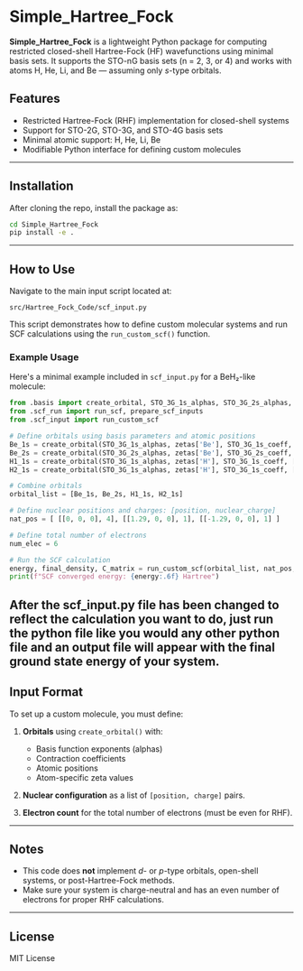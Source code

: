 # Simple_Hartree_Fock

**Simple_Hartree_Fock** is a lightweight Python package for computing restricted closed-shell Hartree-Fock (HF) wavefunctions using minimal basis sets. It supports the STO-nG basis sets (n = 2, 3, or 4) and works with atoms H, He, Li, and Be — assuming only *s*-type orbitals.

## Features

- Restricted Hartree-Fock (RHF) implementation for closed-shell systems  
- Support for STO-2G, STO-3G, and STO-4G basis sets   
- Minimal atomic support: H, He, Li, Be  
- Modifiable Python interface for defining custom molecules  

---

## Installation

After cloning the repo, install the package as:

```bash
cd Simple_Hartree_Fock
pip install -e .
```

---

## How to Use

Navigate to the main input script located at:

```
src/Hartree_Fock_Code/scf_input.py
```

This script demonstrates how to define custom molecular systems and run SCF calculations using the `run_custom_scf()` function.

### Example Usage

Here's a minimal example included in `scf_input.py` for a BeH₂-like molecule:

```python
from .basis import create_orbital, STO_3G_1s_alphas, STO_3G_2s_alphas, STO_3G_1s_coeff, STO_3G_2s_coeff, zetas
from .scf_run import run_scf, prepare_scf_inputs
from .scf_input import run_custom_scf

# Define orbitals using basis parameters and atomic positions
Be_1s = create_orbital(STO_3G_1s_alphas, zetas['Be'], STO_3G_1s_coeff, [0, 0, 0])
Be_2s = create_orbital(STO_3G_2s_alphas, zetas['Be'], STO_3G_2s_coeff, [0, 0, 0])
H1_1s = create_orbital(STO_3G_1s_alphas, zetas['H'], STO_3G_1s_coeff, [1.29, 0, 0])
H2_1s = create_orbital(STO_3G_1s_alphas, zetas['H'], STO_3G_1s_coeff, [-1.29, 0, 0])

# Combine orbitals
orbital_list = [Be_1s, Be_2s, H1_1s, H2_1s]

# Define nuclear positions and charges: [position, nuclear_charge]
nat_pos = [ [[0, 0, 0], 4], [[1.29, 0, 0], 1], [[-1.29, 0, 0], 1] ]

# Define total number of electrons
num_elec = 6

# Run the SCF calculation
energy, final_density, C_matrix = run_custom_scf(orbital_list, nat_pos, num_elec)
print(f"SCF converged energy: {energy:.6f} Hartree")
```

After the scf_input.py file has been changed to reflect the calculation you want to do, just run the python file like you would any other python file and an output file will appear with the final ground state energy of your system.
---

## Input Format

To set up a custom molecule, you must define:

1. **Orbitals** using `create_orbital()` with:
   - Basis function exponents (alphas)
   - Contraction coefficients
   - Atomic positions
   - Atom-specific zeta values

2. **Nuclear configuration** as a list of `[position, charge]` pairs.

3. **Electron count** for the total number of electrons (must be even for RHF).

---

## Notes

- This code does **not** implement *d*- or *p*-type orbitals, open-shell systems, or post-Hartree-Fock methods.
- Make sure your system is charge-neutral and has an even number of electrons for proper RHF calculations.

---

## License

MIT License
